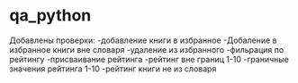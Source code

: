 # qa_python
Добавлены проверки: 
 -добавление книги в избранное
 -Добаление в избранное книги вне словаря
 -удаление из избранного
 -фильрация по рейтингу
 -присваивание рейтинга
 -рейтинг вне границ 1-10
 -граничные значения рейтинга 1-10 
 -рейтинг книги не из словаря
